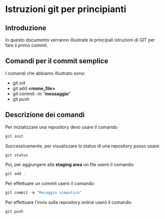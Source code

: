 # Istruzioni git per principianti
## Introduzione
In questo documento verranno illustrate le principali istruzioni di GIT per fare il primo commit.

## Comandi per il commit semplice
I comandi che abbiamo illustrato sono:

- git init
- git add **<nome_file>**
- git commit -m "**messaggio**"
- git push

## Descrizione dei comandi

Per inizializzare una repository devo usare il comando 

```powershell
git init
```

Successivamente, per visualizzare lo status di una repository posso usare:

```powershell
git status
```

Poi, per aggiungere alla **staging area** un file userò il comando:

```powershell
git add .
```

Per effettuare un commit userò il comando:

```powershell
git commit -m "Mesaggio simpatico"
```

Per effettuare l'invio sulla repository online userò il comando:

```powershell
git push
```